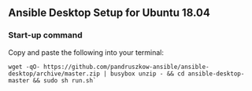 ## Ansible Desktop Setup for Ubuntu 18.04

### Start-up command
Copy and paste the following into your terminal:

```
wget -qO- https://github.com/pandruszkow-ansible/ansible-desktop/archive/master.zip | busybox unzip - && cd ansible-desktop-master && sudo sh run.sh`
```

